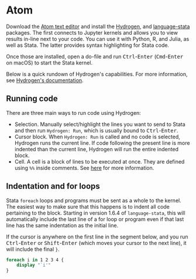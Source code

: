 # Atom

Download the [Atom text editor](https://atom.io) and install the
[Hydrogen](https://atom.io/packages/hydrogen), and
[language-stata](https://atom.io/packages/language-stata) packages. The first
connects to Jupyter kernels and allows you to view results in-line
next to your code. You can use it with Python, R, and Julia, as well as Stata. The latter provides syntax highlighting for Stata code.

Once those are installed, open a do-file and run <kbd>Ctrl</kbd>-<kbd>Enter</kbd> (<kbd>Cmd</kbd>-<kbd>Enter</kbd> on macOS) to start the Stata kernel.

Below is a quick rundown of Hydrogen's capabilities. For more information, see [Hydrogen's documentation](https://nteract.gitbooks.io/hydrogen/docs/Usage/GettingStarted.html).

## Running code

There are three main ways to run code using Hydrogen:

- Selection. Manually select/highlight the lines you want to send to Stata and then run `Hydrogen: Run`, which is usually bound to <kbd>Ctrl</kbd>-<kbd>Enter</kbd>.
- Cursor block. When `Hydrogen: Run` is called and no code is selected, Hydrogen runs the current line. If code following the present line is more indented than the current line, Hydrogen will run the entire indented block.
- Cell. A cell is a block of lines to be executed at once. They are defined using `%%` inside comments. See [here](https://nteract.gitbooks.io/hydrogen/docs/Usage/GettingStarted.html#hydrogen-run-cell) for more information.

## Indentation and for loops

Stata `foreach` loops and programs must be sent as a whole to the kernel. The
easiest way to make sure that this happens is to indent all code pertaining to
the block. Starting in version 1.6.4 of `language-stata`, this will
automatically include the last line of a for loop or program even if that last
line has the same indentation as the initial line.

If the cursor is anywhere on the first line in the segment below, and you run
<kbd>Ctrl</kbd>-<kbd>Enter</kbd> or <kbd>Shift</kbd>-<kbd>Enter</kbd> (which
moves your cursor to the next line), it will include the final `}`.

```stata
foreach i in 1 2 3 4 {
    display "`i'"
}
```
